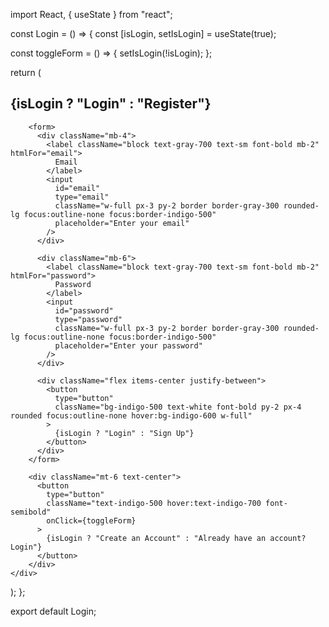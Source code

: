 import React, { useState } from "react";

const Login = () => {
  const [isLogin, setIsLogin] = useState(true);

  const toggleForm = () => {
    setIsLogin(!isLogin);
  };

  return (
    <div className="flex justify-center items-center h-screen bg-gradient-to-r from-indigo-500 to-purple-500">
        <h2 className="text-3xl font-bold mb-6 text-center text-indigo-600">{isLogin ? "Login" : "Register"}</h2>

        <form>
          <div className="mb-4">
            <label className="block text-gray-700 text-sm font-bold mb-2" htmlFor="email">
              Email
            </label>
            <input
              id="email"
              type="email"
              className="w-full px-3 py-2 border border-gray-300 rounded-lg focus:outline-none focus:border-indigo-500"
              placeholder="Enter your email"
            />
          </div>

          <div className="mb-6">
            <label className="block text-gray-700 text-sm font-bold mb-2" htmlFor="password">
              Password
            </label>
            <input
              id="password"
              type="password"
              className="w-full px-3 py-2 border border-gray-300 rounded-lg focus:outline-none focus:border-indigo-500"
              placeholder="Enter your password"
            />
          </div>

          <div className="flex items-center justify-between">
            <button
              type="button"
              className="bg-indigo-500 text-white font-bold py-2 px-4 rounded focus:outline-none hover:bg-indigo-600 w-full"
            >
              {isLogin ? "Login" : "Sign Up"}
            </button>
          </div>
        </form>

        <div className="mt-6 text-center">
          <button
            type="button"
            className="text-indigo-500 hover:text-indigo-700 font-semibold"
            onClick={toggleForm}
          >
            {isLogin ? "Create an Account" : "Already have an account? Login"}
          </button>
        </div>
    </div>
  );
};

export default Login;
